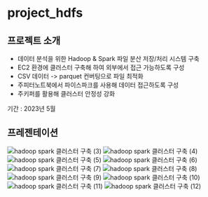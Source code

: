 # project_hdfs

## 프로젝트 소개
- 데이터 분석을 위한 Hadoop & Spark 파일 분산 저장/처리 시스템 구축
- EC2 환경에 클러스터 구축해 하여 외부에서 접근 가능하도록 구성
- CSV 데이터 -> parquet 컨버팅으로 파일 최적화
- 주피터노트북에서 파이스파크를 사용해 데이터 접근하도록 구성
- 주키퍼를 활용해 클러스터 안정성 강화

기간 : 2023년 5월 

## 프레젠테이션

![hadoop spark 클러스터 구축 (3)](https://github.com/tes-b/project_hdfs/assets/109839413/0cba0bdb-aab0-40f9-a164-9bffdfee1e8a)
![hadoop spark 클러스터 구축 (4)](https://github.com/tes-b/project_hdfs/assets/109839413/f85beadc-96d9-485a-9d5b-4480b35778ee)
![hadoop spark 클러스터 구축 (5)](https://github.com/tes-b/project_hdfs/assets/109839413/3239f7c5-13a4-406b-9c16-5c9f237449bd)
![hadoop spark 클러스터 구축 (6)](https://github.com/tes-b/project_hdfs/assets/109839413/c882f4c8-5f54-4938-8070-e3adc9f3ea8c)
![hadoop spark 클러스터 구축 (7)](https://github.com/tes-b/project_hdfs/assets/109839413/45816a88-3abd-4057-af6d-821e21640db1)
![hadoop spark 클러스터 구축 (8)](https://github.com/tes-b/project_hdfs/assets/109839413/a471459b-98da-4ee1-b510-863f00ebf322)
![hadoop spark 클러스터 구축 (9)](https://github.com/tes-b/project_hdfs/assets/109839413/a1161c7a-4102-4758-a2e1-82aa9334c31a)
![hadoop spark 클러스터 구축 (10)](https://github.com/tes-b/project_hdfs/assets/109839413/c92dd809-722a-4160-94d2-a6e6fc31001f)
![hadoop spark 클러스터 구축 (11)](https://github.com/tes-b/project_hdfs/assets/109839413/bbf8a94e-2197-4d04-ac69-d3e8c3678410)
![hadoop spark 클러스터 구축 (12)](https://github.com/tes-b/project_hdfs/assets/109839413/7755c3ca-7b61-435b-9e7c-c1138f0fecb5)
